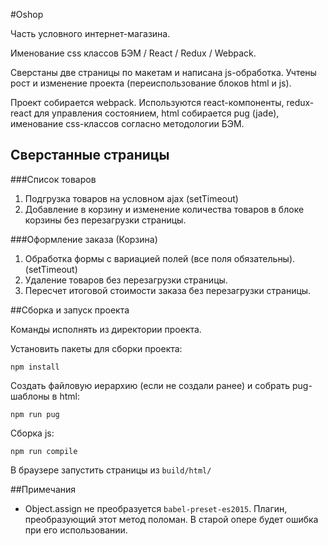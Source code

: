 #Oshop
  
  Часть условного интернет-магазина.

  Именование css классов БЭМ / React / Redux / Webpack.

  Сверстаны две страницы по макетам и написана js-обработка. Учтены рост и
изменение проекта (переиспользование блоков html и js).

  Проект собирается webpack. Используются react-компоненты, redux-react для
управления состоянием, html собирается pug (jade), именование css-классов
согласно методологии БЭМ.


## Сверстанные страницы
###Список товаров
1. Подгрузка товаров на условном ajax (setTimeout)
2. Добавление в корзину и изменение количества товаров в блоке корзины без перезагрузки страницы.

###Оформление заказа (Корзина)
1. Обработка формы с вариацией полей (все поля обязательны). (setTimeout)
2. Удаление товаров без перезагрузки страницы.
3. Пересчет итоговой стоимости заказа без перезагрузки страницы.


##Сборка и запуск проекта

  Команды исполнять из директории проекта.


  Установить пакеты для сборки проекта:
```
npm install
```

  Создать файловую иерархию (если не создали ранее) и собрать pug-шаблоны в
html:
```
npm run pug
```

  Сборка js:
```
npm run compile
```

  В браузере запустить страницы из `build/html/`


##Примечания

- Object.assign не преобразуется `babel-preset-es2015`. Плагин, преобразующий
этот метод поломан. В старой опере будет ошибка при его использовании.
